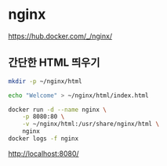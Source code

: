 # nginx

<https://hub.docker.com/_/nginx/>

## 간단한 HTML 띄우기

```bash
mkdir -p ~/nginx/html

echo "Welcome" > ~/nginx/html/index.html
```

```bash
docker run -d --name nginx \
    -p 8080:80 \
    -v ~/nginx/html:/usr/share/nginx/html \
    nginx
docker logs -f nginx
```

<http://localhost:8080/>
